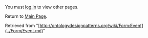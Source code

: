You must [log in](http://ontologydesignpatterns.org/wiki/index.php?title=Special:UserLogin&returnto=Form:Event "Special:UserLogin") to view other pages.



Return to [Main Page](../Main_Page.md "Main Page").



Retrieved from "[http://ontologydesignpatterns.org/wiki/Form:Event](../Form/Event.md)"